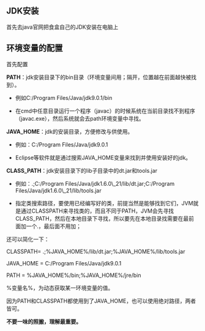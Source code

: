 ## JDK安装

首先去java官网把食盒自己的JDK安装在电脑上

## 环境变量的配置

首先配置

**PATH**：jdk安装目录下的bin目录（环境变量间用；隔开，位置越在前面越快被找到）。

* 例如C:/Program Files/Java/jdk9.0.1/bin

* 在cmd中任意目录运行一个程序（javac）的时候系统在当前目录找不到程序（javac.exe），然后系统就会去path环境变量中寻找。

**JAVA\_HOME**：jdk的安装目录，方便修改与供使用。

* 例如：C:/Program Files/Java/jdk9.0.1

* Eclipse等软件就是通过搜索JAVA\_HOME变量来找到并使用安装好的jdk。

**CLASS\_PATH**：jdk安装目录下的lib子目录中的dt.jar和tools.jar

* 例如：.;C:/Program Files/Java/jdk1.6.0\\_21/lib/dt.jar;C:/Program Files/Java/jdk1.6.0\\_21/lib/tools.jar

* 指定类搜索路径，要使用已经编写好的类，前提当然是能够找到它们，JVM就是通过CLASSPATH来寻找类的，而且不同于PATH，JVM会先寻找CLASS\_PATH，然后在本地目录下寻找，所以要先在本地目录找需要在最前面加一个.，最后面不用加；

还可以简化一下：

CLASSPATH= .;%JAVA\_HOME%/lib/dt.jar;%JAVA\_HOME%/lib/tools.jar

JAVA\_HOME = C:/Program Files/Java/jdk9.0.1

PATH  = %JAVA\_HOME%/bin;%JAVA\_HOME%/jre/bin

%变量名%，为动态获取某一环境变量的值。

因为PATH和CLASSPATH都使用到了JAVA\_HOME，也可以使用绝对路径，两者皆可。

**不要一味的照搬，理解最重要。**

